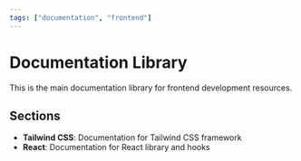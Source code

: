 ```yaml
---
tags: ["documentation", "frontend"]
---
```


# Documentation Library

This is the main documentation library for frontend development resources.

## Sections

- **Tailwind CSS**: Documentation for Tailwind CSS framework
- **React**: Documentation for React library and hooks

